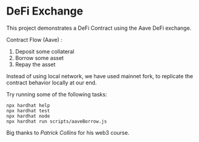 # DeFi Exchange

This project demonstrates a DeFi Contract using the Aave DeFi exchange. 

Contract Flow (Aave) :
1. Deposit some collateral
2. Borrow some asset
3. Repay the asset 

Instead of using local network, we have used mainnet fork, to replicate the contract behavior locally at our end.

Try running some of the following tasks:

```shell
npx hardhat help
npx hardhat test
npx hardhat node
npx hardhat run scripts/aaveBorrow.js
```

Big thanks to *Patrick Collins* for his web3 course.
